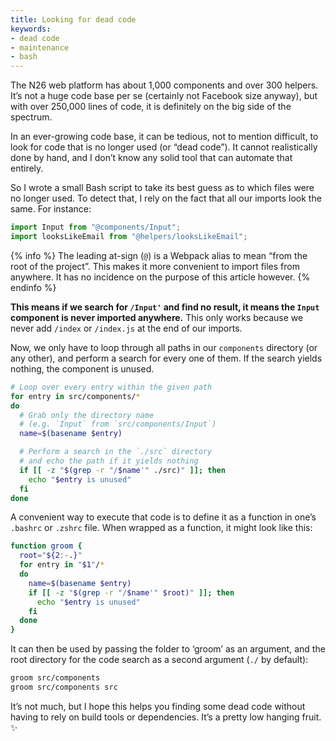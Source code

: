 ```yaml
---
title: Looking for dead code
keywords:
- dead code
- maintenance
- bash
---
```


The N26 web platform has about 1,000 components and over 300 helpers. It’s not a huge code base per se (certainly not Facebook size anyway), but with over 250,000 lines of code, it is definitely on the big side of the spectrum.

In an ever-growing code base, it can be tedious, not to mention difficult, to look for code that is no longer used (or “dead code”). It cannot realistically done by hand, and I don’t know any solid tool that can automate that entirely.

So I wrote a small Bash script to take its best guess as to which files were no longer used. To detect that, I rely on the fact that all our imports look the same. For instance:

```js
import Input from "@components/Input";
import looksLikeEmail from "@helpers/looksLikeEmail";
```

{% info %}
The leading at-sign (`@`) is a Webpack alias to mean “from the root of the project”. This makes it more convenient to import files from anywhere. It has no incidence on the purpose of this article however.
{% endinfo %}

**This means if we search for `/Input'` and find no result, it means the `Input` component is never imported anywhere.** This only works because we never add `/index` or `/index.js` at the end of our imports.

Now, we only have to loop through all paths in our `components` directory (or any other), and perform a search for every one of them. If the search yields nothing, the component is unused.

```bash
# Loop over every entry within the given path
for entry in src/components/*
do
  # Grab only the directory name
  # (e.g. `Input` from `src/components/Input`)
  name=$(basename $entry)

  # Perform a search in the `./src` directory
  # and echo the path if it yields nothing
  if [[ -z "$(grep -r "/$name'" ./src)" ]]; then
    echo "$entry is unused"
  fi
done
```

A convenient way to execute that code is to define it as a function in one’s `.bashrc` or `.zshrc` file. When wrapped as a function, it might look like this:

```bash
function groom {
  root="${2:-.}"
  for entry in "$1"/*
  do
    name=$(basename $entry)
    if [[ -z "$(grep -r "/$name'" $root)" ]]; then
      echo "$entry is unused"
    fi
  done
}
```

It can then be used by passing the folder to ‘groom’ as an argument, and the root directory for the code search as a second argument (`./` by default):

```bash
groom src/components
groom src/components src
```

It’s not much, but I hope this helps you finding some dead code without having to rely on build tools or dependencies. It’s a pretty low hanging fruit. ✨
